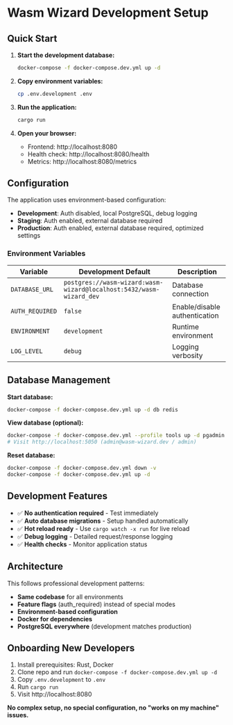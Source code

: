 # Wasm Wizard Development Setup

## Quick Start

1. **Start the development database:**
   ```bash
   docker-compose -f docker-compose.dev.yml up -d
   ```

2. **Copy environment variables:**
   ```bash
   cp .env.development .env
   ```

3. **Run the application:**
   ```bash
   cargo run
   ```

4. **Open your browser:**
   - Frontend: http://localhost:8080
   - Health check: http://localhost:8080/health
   - Metrics: http://localhost:8080/metrics

## Configuration

The application uses environment-based configuration:

- **Development**: Auth disabled, local PostgreSQL, debug logging
- **Staging**: Auth enabled, external database required
- **Production**: Auth enabled, external database required, optimized settings

### Environment Variables

| Variable | Development Default | Description |
|----------|-------------------|-------------|
| `DATABASE_URL` | `postgres://wasm-wizard:wasm-wizard@localhost:5432/wasm-wizard_dev` | Database connection |
| `AUTH_REQUIRED` | `false` | Enable/disable authentication |
| `ENVIRONMENT` | `development` | Runtime environment |
| `LOG_LEVEL` | `debug` | Logging verbosity |

## Database Management

**Start database:**
```bash
docker-compose -f docker-compose.dev.yml up -d db redis
```

**View database (optional):**
```bash
docker-compose -f docker-compose.dev.yml --profile tools up -d pgadmin
# Visit http://localhost:5050 (admin@wasm-wizard.dev / admin)
```

**Reset database:**
```bash
docker-compose -f docker-compose.dev.yml down -v
docker-compose -f docker-compose.dev.yml up -d
```

## Development Features

- ✅ **No authentication required** - Test immediately
- ✅ **Auto database migrations** - Setup handled automatically  
- ✅ **Hot reload ready** - Use `cargo watch -x run` for live reload
- ✅ **Debug logging** - Detailed request/response logging
- ✅ **Health checks** - Monitor application status

## Architecture

This follows professional development patterns:
- **Same codebase** for all environments
- **Feature flags** (auth_required) instead of special modes
- **Environment-based configuration**
- **Docker for dependencies** 
- **PostgreSQL everywhere** (development matches production)

## Onboarding New Developers

1. Install prerequisites: Rust, Docker
2. Clone repo and run `docker-compose -f docker-compose.dev.yml up -d`
3. Copy `.env.development` to `.env`
4. Run `cargo run`
5. Visit http://localhost:8080

**No complex setup, no special configuration, no "works on my machine" issues.**
